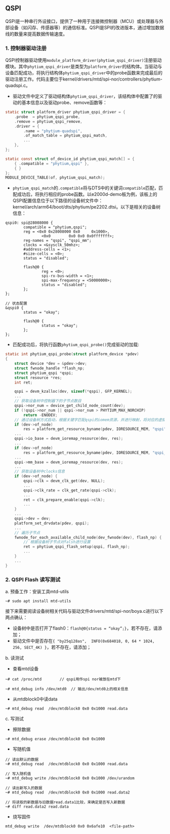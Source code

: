 ## QSPI
QSPI是一种串行外设接口，提供了一种用于连接微控制器（MCU）或处理器与外部设备（如闪存、传感器等）的通信标准。QSPI是SPI的改进版本，通过增加数据线的数量来提高数据传输速度。

### 1. 控制器驱动注册
QSPI控制器驱动使用`module_platform_driver(phytium_qspi_driver)`注册驱动模块。其中`phytium_qspi_driver`是类型为`platform_driver`的结构体。当驱动与设备匹配成功，将执行结构体`phytium_qspi_driver`中的probe函数来完成最后的驱动注册工作。代码主要位于kernel/drivers/mtd/spi-nor/controllers/phytium-quadspi.c。

- 驱动文件中定义了驱动结构体`phytium_qspi_driver`，该结构体中配置了的驱动的基本信息以及驱动probe、remove函数等：

```c
static struct platform_driver phytium_qspi_driver = {
	.probe	= phytium_qspi_probe,
	.remove	= phytium_qspi_remove,
	.driver	= {
		.name = "phytium-quadspi",
		.of_match_table = phytium_qspi_match,
		...
	},
};

static const struct of_device_id phytium_qspi_match[] = {
	{ .compatible = "phytium,qspi" },
	{ }
};
MODULE_DEVICE_TABLE(of, phytium_qspi_match);
```

- `phytium_qspi_match`的`.compatible`将与DTS中的关键词`compatible`匹配，匹配成功后，将执行相应的probe函数。以e2000d-demo板为例，该板上的QSPI配置信息位于以下路径的设备树文件中：kernel/arch/arm64/boot/dts/phytium/pe2202.dtsi。以下是相关的设备树信息：
```dts
qspi0: spi@28008000 {
		compatible = "phytium,qspi";
		reg = <0x0 0x28008000 0x0     0x1000>,
				<0x0        0x0 0x0 0x0fffffff>;
		reg-names = "qspi", "qspi_mm";
		clocks = <&sysclk_50mhz>;
		#address-cells = <1>;
		#size-cells = <0>;
		status = "disabled";

		flash@0 { 
				reg = <0>;
				spi-rx-bus-width = <1>;
				spi-max-frequency = <50000000>;
				status = "disabled";
		};
};

// 状态配置
&qspi0 {
        status = "okay";

        flash@0 {
                status = "okay";
        };
};
```

- 匹配成功后，将执行函数`phytium_qspi_probe()`完成驱动的加载:

```c
static int phytium_qspi_probe(struct platform_device *pdev)
{
	struct device *dev = &pdev->dev;
	struct fwnode_handle *flash_np;
	struct phytium_qspi *qspi;
	struct resource *res;
	int ret;

	qspi = devm_kzalloc(dev, sizeof(*qspi), GFP_KERNEL);
	...
	// 获取设备树中控制器下的子节点数目
	qspi->nor_num = device_get_child_node_count(dev);	
	if (!qspi->nor_num || qspi->nor_num > PHYTIUM_MAX_NORCHIP)
		return -ENODEV;
	// 通过设备树方式启动，根据关键字匹配qspi的iomem资源，并进行映射，将对应的虚拟地址填充到结构体qspi中
	if (dev->of_node)		
		res = platform_get_resource_byname(pdev, IORESOURCE_MEM, "qspi");		
	...
	qspi->io_base = devm_ioremap_resource(dev, res);
	...
	if (dev->of_node)
		res = platform_get_resource_byname(pdev, IORESOURCE_MEM, "qspi_mm");
	...
	qspi->mm_base = devm_ioremap_resource(dev, res);
	...
	// 获取设备树中clocks信息
	if (dev->of_node) {
		qspi->clk = devm_clk_get(dev, NULL);			
		...
		qspi->clk_rate = clk_get_rate(qspi->clk);
		...
		ret = clk_prepare_enable(qspi->clk);
		...
	}
	...
	qspi->dev = dev;
	platform_set_drvdata(pdev, qspi);
	...
	// 遍历子节点
	fwnode_for_each_available_child_node(dev_fwnode(dev), flash_np) {
		// 根据设备树子节点对falsh进行设置
		ret = phytium_qspi_flash_setup(qspi, flash_np);		
		...
	}
	...
}
```

### 2. QSPI Flash 读写测试
a. 预备工作：安装工具mtd-utils

```
~# sudo apt install mtd-utils
```
接下来需要阅读设备树相关代码与驱动文件drivers/mtd/spi-nor/boya.c进行以下两点确认：
- 设备树中是否打开了flash0：`flash@0{status = “okay”;}`，若不存在，请添加；
- 驱动文件中是否存在`{ "by25q128as",  INFO(0x684018, 0, 64 * 1024, 256, SECT_4K) }`，若不存在，请添加；

b. 读测试
- 查看mtd设备

```
~# cat /proc/mtd		// qspi用作spi nor被放在mtd下

~# mtd_debug info /dev/mtd0  // 输出/dev/mtd0上的相关信息

```

- 从mtdblock0中读data

```
~# mtd_debug read  /dev/mtdblock0 0x0 0x1000 read.data
```
  
c. 写测试

- 擦除数据

```
~# mtd_debug erase /dev/mtdblock0 0x0 0x1000
```

- 写随机值

```
// 读出默认的数据
~# mtd_debug read  /dev/mtdblock0 0x0 0x1000 read.data

// 写入随机值
~# mtd_debug write /dev/mtdblock0 0x0 0x1000 /dev/urandom

// 读出新写入的数据
~# mtd_debug read  /dev/mtdblock0 0x0 0x1000 read.data2

// 将读取的新数据与旧数据read.data1比较，来确定是否写入新数据
~# diff read.data2 read.data 
```

- 烧写固件

```
mtd_debug write  /dev/mtdblock0 0x0 0x6afe10  <file-path>
```
